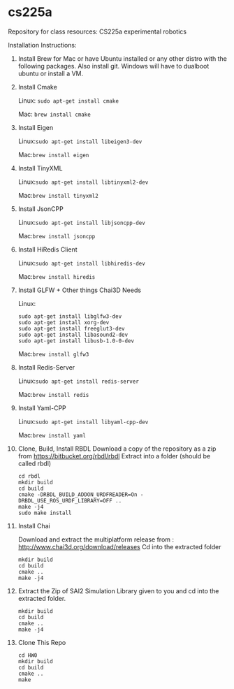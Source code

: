 # cs225a
Repository for class resources: CS225a experimental robotics

Installation Instructions:
1. Install Brew for Mac or have Ubuntu installed or any other distro with the following packages. Also install git. Windows will have to dualboot ubuntu or install a VM.

2. Install Cmake

   Linux: ```sudo apt-get install cmake```
   
   Mac: ```brew install cmake```
   
3. Install Eigen

   Linux:```sudo apt-get install libeigen3-dev```
    
   Mac:```brew install eigen```
    
4. Install TinyXML
 
   Linux:```sudo apt-get install libtinyxml2-dev```
    
   Mac:```brew install tinyxml2```

5. Install JsonCPP

   Linux:```sudo apt-get install libjsoncpp-dev```
    
   Mac:```brew install jsoncpp```
   
6. Install HiRedis Client

   Linux:```sudo apt-get install libhiredis-dev```
    
   Mac:```brew install hiredis```
   
7. Install GLFW + Other things Chai3D Needs

   Linux:
   ```
   sudo apt-get install libglfw3-dev
   sudo apt-get install xorg-dev
   sudo apt-get install freeglut3-dev
   sudo apt-get install libasound2-dev
   sudo apt-get install libusb-1.0-0-dev
   ```
    
   Mac:```brew install glfw3```
   
8. Install Redis-Server

   Linux:```sudo apt-get install redis-server```
    
   Mac:```brew install redis```
   
9. Install Yaml-CPP

   Linux:```sudo apt-get install libyaml-cpp-dev```
    
   Mac:```brew install yaml```
   
10. Clone, Build, Install RBDL
    Download a copy of the repository as a zip from https://bitbucket.org/rbdl/rbdl
    Extract into a folder (should be called rbdl)
    ```
    cd rbdl
    mkdir build 
    cd build
    cmake -DRBDL_BUILD_ADDON_URDFREADER=On -DRBDL_USE_ROS_URDF_LIBRARY=OFF ..
    make -j4
    sudo make install
    ```
   
11. Install Chai

    Download and extract the multiplatform release from : http://www.chai3d.org/download/releases
    Cd into the extracted folder
 
    ```
    mkdir build
    cd build
    cmake ..
    make -j4
    ```
    
12. Extract the Zip of SAI2 Simulation Library given to you and cd into the extracted folder.
    ```
    mkdir build
    cd build
    cmake ..
    make -j4
    ```
    
13. Clone This Repo
    ```
    cd HW0
    mkdir build
    cd build
    cmake ..
    make
    ```
